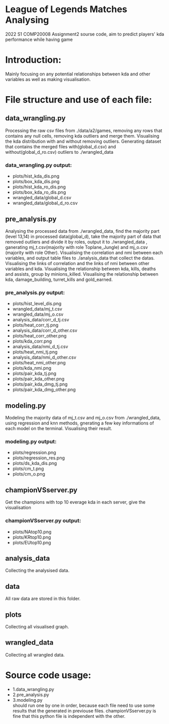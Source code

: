 # League of Legends Matches Analysing
 2022 S1 COMP20008 Assignment2 sourse code, aim to predict players' kda performance while having game
# Introduction: 
 Mainly focusing on any potential relationships between kda and other variables
 as well as making visualisation.
# File structure and use of each file:
## data_wrangling.py
Processing the raw csv files from ./data/a2/games, removing any rows that
contains any null cells, removing kda outliers and merge them. Visualising
the kda distribution with and without removing outliers. Generating dataset
that contains the merged files with(global_d.csv) and without(global_d_ro.csv)
outliers to ./wrangled_data
### data_wrangling.py output:
 * plots/hist_kda_dis.png
 * plots/box_kda_dis.png
 * plots/hist_kda_ro_dis.png
 * plots/box_kda_ro_dis.png
 * wrangled_data/global_d.csv
 * wrangled_data/global_d_ro.csv
## pre_analysis.py
Analysing the processed data from ./wrangled_data, find the majority part
(level 13,14) in processed data(global_d), take the majority part of data
that removed outliers and divide it by roles, output it to ./wrangled_data
, ganerating mj_t.csv(majority with role Toplane_Jungle) and mj_o.csv
(majority with role Other). Visualising the correlation and nmi between each
variables, and output table files to ./analysis_data that collect the datas.
Visualising the links of correlation and the links of nmi between other 
variables and kda. Visualising the relationship between kda, kills, deaths and 
assists, group by minions_killed. Visualising the relationship between kda, 
damage_building, turret_kills and gold_earned.
### pre_analysis.py output:
 * plots/hist_level_dis.png
 * wrangled_data/mj_t.csv
 * wrangled_data/mj_o.csv
 * analysis_data/corr_d_tj.csv
 * plots/heat_corr_tj.png
 * analysis_data/corr_d_other.csv
 * plots/heat_corr_other.png
 * plots/kda_corr.png
 * analysis_data/nmi_d_tj.csv
 * plots/heat_nmi_tj.png
 * analysis_data/nmi_d_other.csv
 * plots/heat_nmi_other.png
 * plots/kda_nmi.png
 * plots/pair_kda_tj.png
 * plots/pair_kda_other.png
 * plots/pair_kda_dmg_tj.png
 * plots/pair_kda_dmg_other.png
## modeling.py
Modeling the majority data of mj_t.csv and mj_o.csv from ./wrangled_data, using
regression and knn methods, gnerating a few key informations of each model on the 
terminal. Visualising their result.
### modeling.py output:
 * plots/regression.png
 * plots/regression_res.png
 * plots/ds_kda_dis.png
 * plots/cm_t.png
 * plots/cm_o.png
## championVSserver.py
Get the champions with top 10 everage kda in each server, give the visualisation
### championVSserver.py output:
 * plots/NAtop10.png
 * plots/KRtop10.png
 * plots/EUtop10.png
## analysis_data
Collecting the analysised data.
## data
All raw data are stored in this folder.
## plots
Collecting all visualised graph.
## wrangled_data
Collecting all wrangled data.
# Source code usage:
* 1.data_wrangling.py 
* 2.pre_analysis.py 
* 3.modeling.py <br/>
should run one by one in order, 
because each file need to use some results that the generated in previouse files.
championVSserver.py is fine that this python file is independent with the other.
